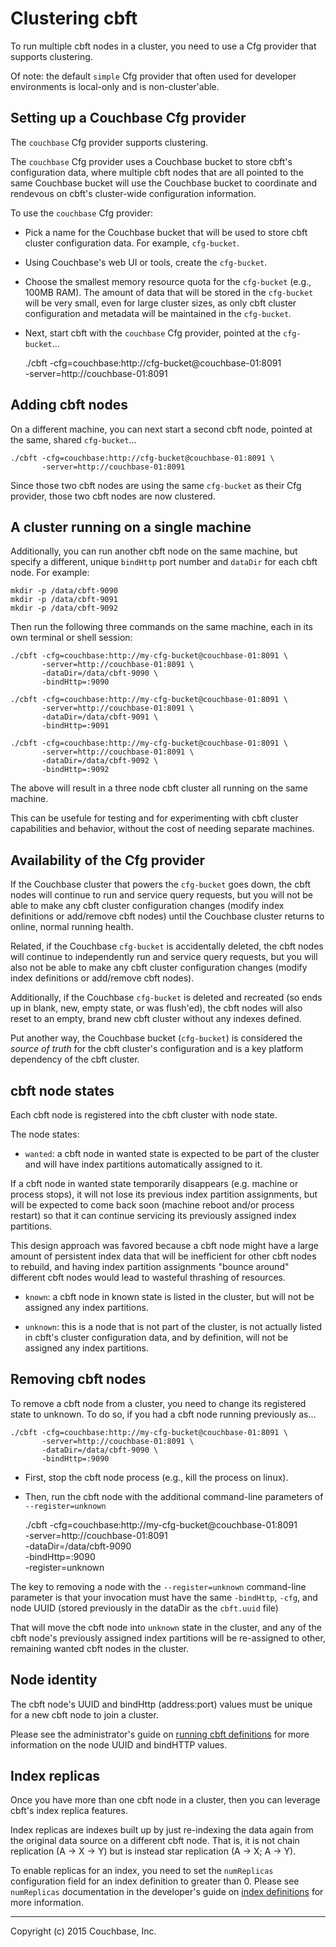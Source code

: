 # Clustering cbft

To run multiple cbft nodes in a cluster, you need to use a Cfg
provider that supports clustering.

Of note: the default ```simple``` Cfg provider that often used for
developer environments is local-only and is non-cluster'able.

## Setting up a Couchbase Cfg provider

The ```couchbase``` Cfg provider supports clustering.

The ```couchbase``` Cfg provider uses a Couchbase bucket to store
cbft's configuration data, where multiple cbft nodes that are all
pointed to the same Couchbase bucket will use the Couchbase bucket to
coordinate and rendevous on cbft's cluster-wide configuration
information.

To use the ```couchbase``` Cfg provider:

- Pick a name for the Couchbase bucket that will be used to store cbft
  cluster configuration data.  For example, ```cfg-bucket```.

- Using Couchbase's web UI or tools, create the ```cfg-bucket```.

- Choose the smallest memory resource quota for the ```cfg-bucket```
  (e.g., 100MB RAM).  The amount of data that will be stored in the
  ```cfg-bucket``` will be very small, even for large cluster sizes,
  as only cbft cluster configuration and metadata will be maintained
  in the ```cfg-bucket```.

- Next, start cbft with the ```couchbase``` Cfg provider, pointed at
  the ```cfg-bucket```...

    ./cbft -cfg=couchbase:http://cfg-bucket@couchbase-01:8091 \
           -server=http://couchbase-01:8091

## Adding cbft nodes

On a different machine, you can next start a second cbft node, pointed
at the same, shared ```cfg-bucket```...

    ./cbft -cfg=couchbase:http://cfg-bucket@couchbase-01:8091 \
           -server=http://couchbase-01:8091

Since those two cbft nodes are using the same ```cfg-bucket``` as
their Cfg provider, those two cbft nodes are now clustered.

## A cluster running on a single machine

Additionally, you can run another cbft node on the same machine, but
specify a different, unique ```bindHttp``` port number and
```dataDir``` for each cbft node.  For example:

    mkdir -p /data/cbft-9090
    mkdir -p /data/cbft-9091
    mkdir -p /data/cbft-9092

Then run the following three commands on the same machine, each in its
own terminal or shell session:

    ./cbft -cfg=couchbase:http://my-cfg-bucket@couchbase-01:8091 \
           -server=http://couchbase-01:8091 \
           -dataDir=/data/cbft-9090 \
           -bindHttp=:9090

    ./cbft -cfg=couchbase:http://my-cfg-bucket@couchbase-01:8091 \
           -server=http://couchbase-01:8091 \
           -dataDir=/data/cbft-9091 \
           -bindHttp=:9091

    ./cbft -cfg=couchbase:http://my-cfg-bucket@couchbase-01:8091 \
           -server=http://couchbase-01:8091 \
           -dataDir=/data/cbft-9092 \
           -bindHttp=:9092

The above will result in a three node cbft cluster all running on the
same machine.

This can be usefule for testing and for experimenting with cbft
cluster capabilities and behavior, without the cost of needing
separate machines.

## Availability of the Cfg provider

If the Couchbase cluster that powers the ```cfg-bucket``` goes down,
the cbft nodes will continue to run and service query requests, but
you will not be able to make any cbft cluster configuration changes
(modify index definitions or add/remove cbft nodes) until the
Couchbase cluster returns to online, normal running health.

Related, if the Couchbase ```cfg-bucket``` is accidentally deleted,
the cbft nodes will continue to independently run and service query
requests, but you will also not be able to make any cbft cluster
configuration changes (modify index definitions or add/remove cbft
nodes).

Additionally, if the Couchbase ```cfg-bucket``` is deleted and
recreated (so ends up in blank, new, empty state, or was flush'ed),
the cbft nodes will also reset to an empty, brand new cbft cluster
without any indexes defined.

Put another way, the Couchbase bucket (```cfg-bucket```) is considered
the _source of truth_ for the cbft cluster's configuration and is a
key platform dependency of the cbft cluster.

## cbft node states

Each cbft node is registered into the cbft cluster with node state.

The node states:

- ```wanted```: a cbft node in wanted state is expected to be part of
  the cluster and will have index partitions automatically assigned to
  it.

If a cbft node in wanted state temporarily disappears (e.g. machine or
process stops), it will not lose its previous index partition
assignments, but will be expected to come back soon (machine reboot
and/or process restart) so that it can continue servicing its
previously assigned index partitions.

This design approach was favored because a cbft node might have a
large amount of persistent index data that will be inefficient for
other cbft nodes to rebuild, and having index partition assignments
"bounce around" different cbft nodes would lead to wasteful thrashing
of resources.

- ```known```: a cbft node in known state is listed in the cluster,
  but will not be assigned any index partitions.

- ```unknown```: this is a node that is not part of the cluster, is
  not actually listed in cbft's cluster configuration data, and by
  definition, will not be assigned any index partitions.

## Removing cbft nodes

To remove a cbft node from a cluster, you need to change its
registered state to unknown.  To do so, if you had a cbft node running
previously as...

    ./cbft -cfg=couchbase:http://my-cfg-bucket@couchbase-01:8091 \
           -server=http://couchbase-01:8091 \
           -dataDir=/data/cbft-9090 \
           -bindHttp=:9090

- First, stop the cbft node process (e.g., kill the process on linux).

- Then, run the cbft node with the additional command-line parameters
  of ```--register=unknown```

    ./cbft -cfg=couchbase:http://my-cfg-bucket@couchbase-01:8091 \
           -server=http://couchbase-01:8091 \
           -dataDir=/data/cbft-9090 \
           -bindHttp=:9090 \
           -register=unknown

The key to removing a node with the ```--register=unknown```
command-line parameter is that your invocation must have the same
```-bindHttp```, ```-cfg```, and node UUID (stored previously in the
dataDir as the ```cbft.uuid``` file)

That will move the cbft node into ```unknown``` state in the cluster,
and any of the cbft node's previously assigned index partitions will
be re-assigned to other, remaining wanted cbft nodes in the cluster.

## Node identity

The cbft node's UUID and bindHttp (address:port) values must be unique
for a new cbft node to join a cluster.

Please see the administrator's guide on [running cbft
definitions](running) for more information on the node UUID and
bindHTTP values.

## Index replicas

Once you have more than one cbft node in a cluster, then you can
leverage cbft's index replica features.

Index replicas are indexes built up by just re-indexing the data again
from the original data source on a different cbft node.  That is, it
is not chain replication (A -> X -> Y) but is instead star replication
(A -> X; A -> Y).

To enable replicas for an index, you need to set the ```numReplicas```
configuration field for an index definition to greater than 0.  Please
see ```numReplicas``` documentation in the developer's guide on [index
definitions](../dev-guide/index-definitions) for more information.

---

Copyright (c) 2015 Couchbase, Inc.
